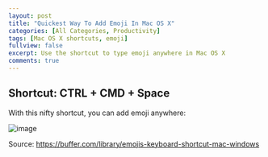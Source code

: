 ```yaml
---
layout: post
title: "Quickest Way To Add Emoji In Mac OS X"
categories: [All Categories, Productivity]
tags: [Mac OS X shortcuts, emoji]
fullview: false
excerpt: Use the shortcut to type emoji anywhere in Mac OS X
comments: true
---
```


## Shortcut: CTRL + CMD + Space

With this nifty shortcut, you can add emoji anywhere:

![image](https://user-images.githubusercontent.com/2715151/81577568-934e6080-9377-11ea-8843-1b5cde3ab469.png)


Source: https://buffer.com/library/emojis-keyboard-shortcut-mac-windows